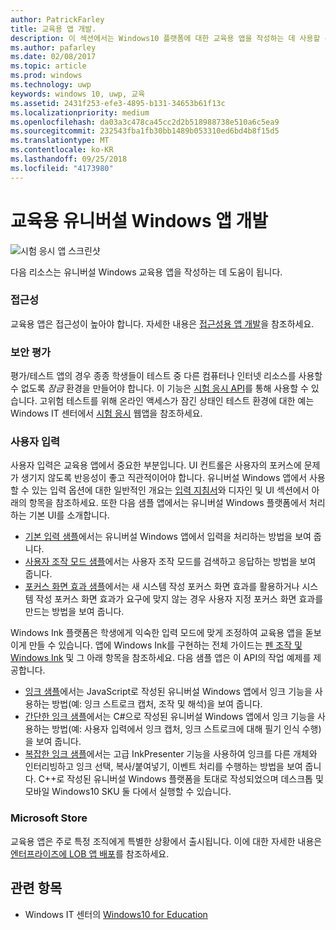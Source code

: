 ```yaml
---
author: PatrickFarley
title: 교육용 앱 개발.
description: 이 섹션에서는 Windows10 플랫폼에 대한 교육용 앱을 작성하는 데 사용할 수 있는 유니버설 Windows 앱 리소스를 설명합니다.
ms.author: pafarley
ms.date: 02/08/2017
ms.topic: article
ms.prod: windows
ms.technology: uwp
keywords: windows 10, uwp, 교육
ms.assetid: 2431f253-efe3-4895-b131-34653b61f13c
ms.localizationpriority: medium
ms.openlocfilehash: da03a3c478ca45cc2d2b518988738e510a6c5ea9
ms.sourcegitcommit: 232543fba1fb30bb1489b053310ed6bd4b8f15d5
ms.translationtype: MT
ms.contentlocale: ko-KR
ms.lasthandoff: 09/25/2018
ms.locfileid: "4173980"
---
```

# <a name="develop-universal-windows-apps-for-education"></a>교육용 유니버설 Windows 앱 개발
![시험 응시 앱 스크린샷](images/take-a-test-screen-small.png)

다음 리소스는 유니버설 Windows 교육용 앱을 작성하는 데 도움이 됩니다.

### <a name="accessibility"></a>접근성
교육용 앱은 접근성이 높아야 합니다. 자세한 내용은 [접근성용 앱 개발](https://developer.microsoft.com/windows/accessible-apps)을 참조하세요.


### <a name="secure-assessments"></a>보안 평가
평가/테스트 앱의 경우 종종 학생들이 테스트 중 다른 컴퓨터나 인터넷 리소스를 사용할 수 없도록 *잠금* 환경을 만들어야 합니다. 이 기능은 [시험 응시 API](take-a-test-api.md)를 통해 사용할 수 있습니다. 고위험 테스트를 위해 온라인 액세스가 잠긴 상태인 테스트 환경에 대한 예는 Windows IT 센터에서 [시험 응시](https://technet.microsoft.com/edu/windows/take-tests-in-windows-10) 웹앱을 참조하세요.

### <a name="user-input"></a>사용자 입력
사용자 입력은 교육용 앱에서 중요한 부분입니다. UI 컨트롤은 사용자의 포커스에 문제가 생기지 않도록 반응성이 좋고 직관적이어야 합니다. 유니버설 Windows 앱에서 사용할 수 있는 입력 옵션에 대한 일반적인 개요는 [입력 지침서](https://docs.microsoft.com/windows/uwp/design/input/input-primer)와 디자인 및 UI 섹션에서 아래의 항목을 참조하세요. 또한 다음 샘플 앱에서는 유니버설 Windows 플랫폼에서 처리하는 기본 UI를 소개합니다.
- [기본 입력 샘플](https://github.com/Microsoft/Windows-universal-samples/tree/master/Samples/BasicInput)에서는 유니버설 Windows 앱에서 입력을 처리하는 방법을 보여 줍니다.
- [사용자 조작 모드 샘플](https://github.com/Microsoft/Windows-universal-samples/tree/master/Samples/UserInteractionMode)에서는 사용자 조작 모드를 검색하고 응답하는 방법을 보여 줍니다.
- [포커스 화면 효과 샘플](https://github.com/Microsoft/Windows-universal-samples/tree/master/Samples/XamlFocusVisuals)에서는 새 시스템 작성 포커스 화면 효과를 활용하거나 시스템 작성 포커스 화면 효과가 요구에 맞지 않는 경우 사용자 지정 포커스 화면 효과를 만드는 방법을 보여 줍니다.

Windows Ink 플랫폼은 학생에게 익숙한 입력 모드에 맞게 조정하여 교육용 앱을 돋보이게 만들 수 있습니다. 앱에 Windows Ink를 구현하는 전체 가이드는 [펜 조작 및 Windows Ink](https://docs.microsoft.com/windows/uwp/design/input/pen-and-stylus-interactions) 및 그 아래 항목을 참조하세요. 다음 샘플 앱은 이 API의 작업 예제를 제공합니다.
- [잉크 샘플](https://github.com/Microsoft/Windows-universal-samples/tree/master/Samples/Ink)에서는 JavaScript로 작성된 유니버설 Windows 앱에서 잉크 기능을 사용하는 방법(예: 잉크 스트로크 캡처, 조작 및 해석)을 보여 줍니다.
- [간단한 잉크 샘플](https://github.com/Microsoft/Windows-universal-samples/tree/master/Samples/SimpleInk)에서는 C#으로 작성된 유니버설 Windows 앱에서 잉크 기능을 사용하는 방법(예: 사용자 입력에서 잉크 캡처, 잉크 스트로크에 대해 필기 인식 수행)을 보여 줍니다.
- [복잡한 잉크 샘플](https://github.com/Microsoft/Windows-universal-samples/tree/master/Samples/ComplexInk)에서는 고급 InkPresenter 기능을 사용하여 잉크를 다른 개체와 인터리빙하고 잉크 선택, 복사/붙여넣기, 이벤트 처리를 수행하는 방법을 보여 줍니다. C++로 작성된 유니버설 Windows 플랫폼을 토대로 작성되었으며 데스크톱 및 모바일 Windows10 SKU 둘 다에서 실행할 수 있습니다.


### <a name="microsoft-store"></a>Microsoft Store
교육용 앱은 주로 특정 조직에게 특별한 상황에서 출시됩니다. 이에 대한 자세한 내용은 [엔터프라이즈에 LOB 앱 배포](https://msdn.microsoft.com/windows/uwp/publish/distribute-lob-apps-to-enterprises)를 참조하세요.

## <a name="related-topics"></a>관련 항목
- Windows IT 센터의 [Windows10 for Education](https://technet.microsoft.com/edu/windows/index)
